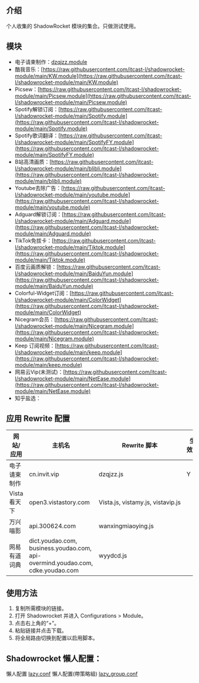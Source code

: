 ## 介绍
个人收集的 ShadowRocket 模块的集合。只做测试使用。

## 模块
- 电子请柬制作：[dzqjzz.module](https://raw.githubusercontent.com/SaHuyang77/shadowrocket-module/main/module/dzqjzz.module)
- 酷我音乐：[https://raw.githubusercontent.com/itcast-l/shadowrocket-module/main/KW.module](https://raw.githubusercontent.com/itcast-l/shadowrocket-module/main/KW.module)
- Picsew：[https://raw.githubusercontent.com/itcast-l/shadowrocket-module/main/Picsew.module](https://raw.githubusercontent.com/itcast-l/shadowrocket-module/main/Picsew.module)
- Spotify解锁订阅：[https://raw.githubusercontent.com/itcast-l/shadowrocket-module/main/Spotify.module](https://raw.githubusercontent.com/itcast-l/shadowrocket-module/main/Spotify.module)
- Spotify歌词翻译：[https://raw.githubusercontent.com/itcast-l/shadowrocket-module/main/SpotifyFY.module](https://raw.githubusercontent.com/itcast-l/shadowrocket-module/main/SpotifyFY.module)
- B站高清画质：[https://raw.githubusercontent.com/itcast-l/shadowrocket-module/main/blibli.module](https://raw.githubusercontent.com/itcast-l/shadowrocket-module/main/blibli.module)
- Youtube去除广告：[https://raw.githubusercontent.com/itcast-l/shadowrocket-module/main/youtube.module](https://raw.githubusercontent.com/itcast-l/shadowrocket-module/main/youtube.module)
- Adguard解锁订阅：[https://raw.githubusercontent.com/itcast-l/shadowrocket-module/main/Adguard.module](https://raw.githubusercontent.com/itcast-l/shadowrocket-module/main/Adguard.module)
- TikTok免拔卡：[https://raw.githubusercontent.com/itcast-l/shadowrocket-module/main/Tiktok.module](https://raw.githubusercontent.com/itcast-l/shadowrocket-module/main/Tiktok.module)
- 百度云画质解锁：[https://raw.githubusercontent.com/itcast-l/shadowrocket-module/main/BaiduYun.module](https://raw.githubusercontent.com/itcast-l/shadowrocket-module/main/BaiduYun.module)
- Colorful-Widget订阅：[https://raw.githubusercontent.com/itcast-l/shadowrocket-module/main/ColorWidget](https://raw.githubusercontent.com/itcast-l/shadowrocket-module/main/ColorWidget)
- Nicegram会员：[https://raw.githubusercontent.com/itcast-l/shadowrocket-module/main/Nicegram.module](https://raw.githubusercontent.com/itcast-l/shadowrocket-module/main/Nicegram.module)
- Keep 订阅视频：[https://raw.githubusercontent.com/itcast-l/shadowrocket-module/main/keep.module](https://raw.githubusercontent.com/itcast-l/shadowrocket-module/main/keep.module)
- 网易云Vip(未测试)：[https://raw.githubusercontent.com/itcast-l/shadowrocket-module/main/NetEase.module](https://raw.githubusercontent.com/itcast-l/shadowrocket-module/main/NetEase.module)
- 知乎盐选：

## 应用 Rewrite 配置

| 网站/应用    | 主机名                                                                            | Rewrite 脚本                        | 生效？ | 测试时间      |
|----------|--------------------------------------------------------------------------------|-----------------------------------|-----|-----------|
| 电子请柬制作   | cn.invit.vip                                                                   | dzqjzz.js                         | Y   | 2024/5/11 |
| Vista看天下 | open3.vistastory.com                                                           | Vista.js, vistamy.js, vistavip.js |     |           |
| 万兴喵影     | api.300624.com                                                                 | wanxingmiaoying.js                |     |           |
| 网易有道词典   | dict.youdao.com, business.youdao.com, api-overmind.youdao.com, cdke.youdao.com | wyydcd.js                         |



## 使用方法
1. 复制所需模块的链接。
2. 打开 Shadowrocket 并进入 Configurations > Module。
3. 点击右上角的“+”。
4. 粘贴链接并点击下载。
5. 将全局路由切换到配置以启用脚本。


## Shadowrocket 懶人配置：
懶人配置 [lazy.conf](https://raw.githubusercontent.com/itcast-l/shadowrocket-module/main/conf/lazy.conf)
懶人配置(帶策略組) [lazy_group.conf](https://raw.githubusercontent.com/itcast-l/shadowrocket-module/main/conf/lazy_group.conf)
